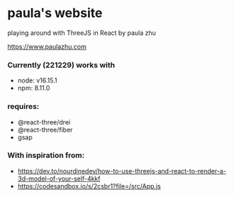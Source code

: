 # paula's website
playing around with ThreeJS in React by paula zhu

https://www.paulazhu.com

### Currently (221229) works with
- node: v16.15.1
- npm: 8.11.0

### requires:
- @react-three/drei
- @react-three/fiber
- gsap

### With inspiration from:
- https://dev.to/nourdinedev/how-to-use-threejs-and-react-to-render-a-3d-model-of-your-self-4kkf
- https://codesandbox.io/s/2csbr1?file=/src/App.js
